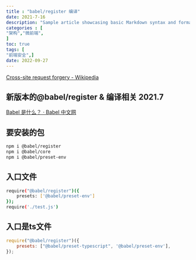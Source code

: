```yaml
---
title : "babel/register 编译"
date: 2021-7-16
description: "Sample article showcasing basic Markdown syntax and formatting for HTML elements."
categories : [                              
"架构","微前端",
]
toc: true
tags: [
"前端安全",]
date: 2022-09-27
---
```



[Cross-site request forgery - Wikipedia](https://en.wikipedia.org/wiki/Cross-site_request_forgery)

 <!--more-->

## 新版本的@babel/register & 编译相关 2021.7

[Babel 是什么？ · Babel 中文网](https://www.babeljs.cn/docs/)

## 要安装的包

```bash
npm i @babel/register
npm i @babel/core
npm i @babel/preset-env
```

## 入口文件

```bash
require("@babel/register")({
	presets: ['@babel/preset-env']
});
require('./test.js')
```

## 入口是ts文件

```jsx
require("@babel/register")({
	presets: ["@babel/preset-typescript", '@babel/preset-env'],
});
```
